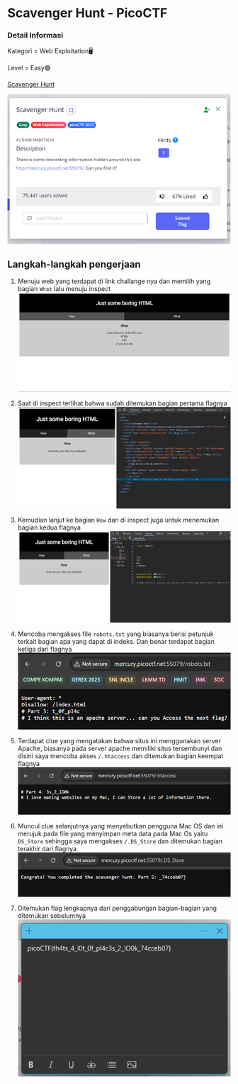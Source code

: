 # Scavenger Hunt - PicoCTF

### Detail Informasi
Kategori = Web Exploitation🖥️

Level = Easy🟢

[Scavenger Hunt](https://play.picoctf.org/practice/challenge/161?category=1&page=2)

![Alt text](./gambar/sh-1.png)

## Langkah-langkah pengerjaan
1. Menuju web yang terdapat di link challange nya dan memilih yang bagian `What` lalu menuju inspect
![Alt text](./gambar/sh-2.png)

2. Saat di inspect terlihat bahwa sudah ditemukan bagian pertama flagnya
![Alt text](./gambar/sh-3.png)

3. Kemudian lanjut ke bagian `How` dan di inspect juga untuk menemukan bagian kedua flagnya
![Alt text](./gambar/sh-4.png)

4. Mencoba mengakses file `robots.txt` yang biasanya berisi petunjuk terkait bagian apa yang dapat di indeks. Dan benar terdapat bagian ketiga dari flagnya
![Alt text](./gambar/sh-5.png)

5. Terdapat clue yang mengatakan bahwa situs ini menggunakan server Apache, biasanya pada server apache memiliki situs tersembunyi dan disini saya mencoba akses `/.htaccess` dan ditemukan bagian keempat flagnya
![Alt text](./gambar/sh-6.png)

6. Muncul clue selanjutnya yang menyebutkan pengguna Mac OS dan ini merujuk pada file yang menyimpan meta data pada Mac Os yaitu `DS_Store` sehingga saya mengakses `/.DS_Store` dan ditemukan bagian terakhir dari flagnya
![Alt text](./gambar/sh-7.png)

7. Ditemukan flag lengkapnya dari penggabungan bagian-bagian yang ditemukan sebelumnya
![Alt text](./gambar/sh-8.png)